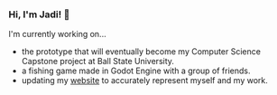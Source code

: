 ### Hi, I'm Jadi! 👋
I'm currently working on...
- the prototype that will eventually become my Computer Science Capstone project at Ball State University.
- a fishing game made in Godot Engine with a group of friends.
- updating my [website](https://jadi.codes/) to accurately represent myself and my work.

<!--
**jadimiller/jadimiller** is a ✨ _special_ ✨ repository because its `README.md` (this file) appears on your GitHub profile.

Here are some ideas to get you started:

- 🔭 I’m currently working on ...
- 🌱 I’m currently learning ...
- 👯 I’m looking to collaborate on ...
- 🤔 I’m looking for help with ...
- 💬 Ask me about ...
- 📫 How to reach me: ...
- 😄 Pronouns: ...
- ⚡ Fun fact: ...
-->
